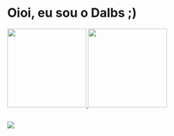 # Oioi, eu sou o Dalbs ;) 


<div>
  <a href="https://github.com/Dalboscogh">
  <img height="180em" src="https://github-readme-stats.vercel.app/api?username=Dalboscogh&show_icons=true&theme=react&include_all_commits=true&count_private=true"/>
  <img height="180em" src="https://github-readme-stats.vercel.app/api/top-langs/?username=Dalboscogh&layout=compact&langs_count=7&theme=react"/>
</div>  
 
 ## 
 
<div > 
  <a href="https://www.linkedin.com/in/dalboscogh" target="_blank"><img src="https://img.shields.io/badge/-LinkedIn-%230077B5?style=for-the-badge&logo=linkedin&logoColor=white" target="_blank"></a>
</div>
